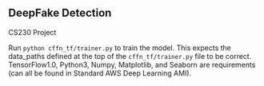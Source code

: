 ## DeepFake Detection

CS230 Project

Run `python cffn_tf/trainer.py` to train the model. This expects the
data\_paths defined at the top of the `cffn_tf/trainer.py` file to be
correct. TensorFlow1.0, Python3, Numpy, Matplotlib, and Seaborn are
requirements (can all be found in Standard AWS Deep Learning AMI).
